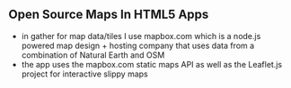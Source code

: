## Open Source Maps In HTML5 Apps

- in gather for map data/tiles I use mapbox.com which is a node.js powered map design + hosting company that uses data from a combination of Natural Earth and OSM
- the app uses the mapbox.com static maps API as well as the Leaflet.js project for interactive slippy maps